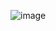 ![image](https://github.com/ethantaylan/skyfi/assets/59540282/013ed853-3c94-4b4b-9978-4d8bb826fc82)

